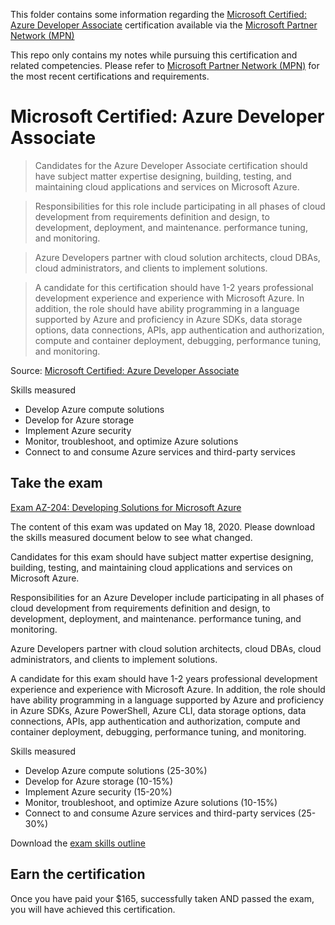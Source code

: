 This folder contains some information regarding the [Microsoft Certified: Azure Developer Associate](https://docs.microsoft.com/en-us/learn/certifications/azure-developer) certification available via the [Microsoft Partner Network (MPN)](https://partner.microsoft.com/en-US/)

This repo only contains my notes while pursuing this certification and related competencies. Please refer to [Microsoft Partner Network (MPN)](https://partner.microsoft.com/en-US/) for the most recent certifications and requirements.

# Microsoft Certified: Azure Developer Associate

> Candidates for the Azure Developer Associate certification should have subject matter expertise designing, building, testing, and maintaining cloud applications and services on Microsoft Azure.

> Responsibilities for this role include participating in all phases of cloud development from requirements definition and design, to development, deployment, and maintenance. performance tuning, and monitoring.

> Azure Developers partner with cloud solution architects, cloud DBAs, cloud administrators, and clients to implement solutions.

> A candidate for this certification should have 1-2 years professional development experience and experience with Microsoft Azure. In addition, the role should have ability programming in a language supported by Azure and proficiency in Azure SDKs, data storage options, data connections, APIs, app authentication and authorization, compute and container deployment, debugging, performance tuning, and monitoring.

Source: [Microsoft Certified: Azure Developer Associate](https://docs.microsoft.com/en-us/learn/certifications/azure-developer)

Skills measured

- Develop Azure compute solutions
- Develop for Azure storage
- Implement Azure security
- Monitor, troubleshoot, and optimize Azure solutions
- Connect to and consume Azure services and third-party services

## Take the exam

[Exam AZ-204: Developing Solutions for Microsoft Azure](https://docs.microsoft.com/en-us/learn/certifications/exams/az-204)

The content of this exam was updated on May 18, 2020. Please download the skills measured document below to see what changed.

Candidates for this exam should have subject matter expertise designing, building, testing, and maintaining cloud applications and services on Microsoft Azure.

Responsibilities for an Azure Developer include participating in all phases of cloud development from requirements definition and design, to development, deployment, and maintenance. performance tuning, and monitoring.

Azure Developers partner with cloud solution architects, cloud DBAs, cloud administrators, and clients to implement solutions.

A candidate for this exam should have 1-2 years professional development experience and experience with Microsoft Azure. In addition, the role should have ability programming in a language supported by Azure and proficiency in Azure SDKs, Azure PowerShell, Azure CLI, data storage options, data connections, APIs, app authentication and authorization, compute and container deployment, debugging, performance tuning, and monitoring.

Skills measured

- Develop Azure compute solutions (25-30%)
- Develop for Azure storage (10-15%)
- Implement Azure security (15-20%)
- Monitor, troubleshoot, and optimize Azure solutions (10-15%)
- Connect to and consume Azure services and third-party services (25-30%)

Download the [exam skills outline](https://query.prod.cms.rt.microsoft.com/cms/api/am/binary/RE4oZ7B)

## Earn the certification

Once you have paid your \$165, successfully taken AND passed the exam, you will have achieved this certification.
